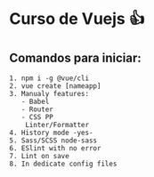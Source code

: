 
# Curso de Vuejs :+1:
## Comandos para iniciar:
    1. npm i -g @vue/cli
    2. vue create [nameapp]
    3. Manualy features:
       - Babel
       - Router
       - CSS PP
        Linter/Formatter
    4. History mode -yes-
    5. Sass/SCSS node-sass
    6. ESlint with no error
    7. Lint on save
    8. In dedicate config files

